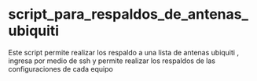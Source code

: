 # script_para_respaldos_de_antenas_ubiquiti
Este script permite realizar los respaldo a una lista de antenas ubiquiti , ingresa por medio de ssh y permite realizar los respaldos de las configuraciones de cada equipo
